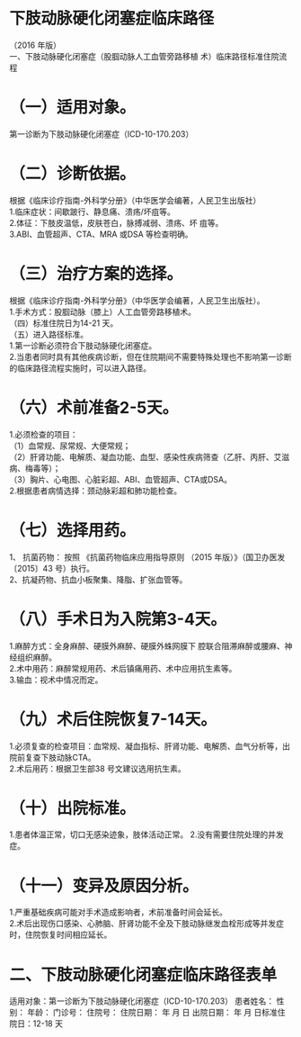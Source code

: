 # 下肢动脉硬化闭塞症临床路径  
（2016 年版）  
一、下肢动脉硬化闭塞症（股腘动脉人工血管旁路移植 术）临床路径标准住院流程  
# （一）适用对象。  
第一诊断为下肢动脉硬化闭塞症（ICD-10-170.203）  
# （二）诊断依据。  
根据《临床诊疗指南-外科学分册》（中华医学会编著，人民卫生出版社）  
1.临床症状：间歇跛行、静息痛、溃疡/坏疽等。  
2.体征：下肢皮温低，皮肤苍白，脉搏减弱、溃疡、坏 疽等。  
3.ABI、血管超声、CTA、MRA 或DSA 等检查明确。  
# （三）治疗方案的选择。  
根据《临床诊疗指南-外科学分册》（中华医学会编著，人民卫生出版社）。  
1.手术方式：股腘动脉（膝上）人工血管旁路移植术。  
（四）标准住院日为14-21 天。  
（五）进入路径标准。  
1.第一诊断必须符合下肢动脉硬化闭塞症。  
2.当患者同时具有其他疾病诊断，但在住院期间不需要特殊处理也不影响第一诊断的临床路径流程实施时，可以进入路径。  
# （六）术前准备2-5天。  
1.必须检查的项目：  
（1）血常规、尿常规、大便常规；  
（2）肝肾功能、电解质、凝血功能、血型、感染性疾病筛查（乙肝、丙肝、艾滋病、梅毒等）；  
（3）胸片、心电图、心脏彩超、ABI、血管超声、CTA或DSA。  
2.根据患者病情选择：颈动脉彩超和肺功能检查。  
# （七）选择用药。  
1、 抗菌药物： 按照 《抗菌药物临床应用指导原则 （2015 年版）》（国卫办医发〔2015〕43 号）执行。  
2、抗凝药物、抗血小板聚集、降脂、扩张血管等。  
# （八）手术日为入院第3-4天。  
1.麻醉方式：全身麻醉、硬膜外麻醉、硬膜外蛛网膜下 腔联合阻滞麻醉或腰麻、神经组织麻醉。  
2.术中用药：麻醉常规用药、术后镇痛用药、术中应用抗生素等。  
3.输血：视术中情况而定。  
# （九）术后住院恢复7-14天。  
1.必须复查的检查项目：血常规、凝血指标、肝肾功能、电解质、血气分析等，出院前复查下肢动脉CTA。  
2.术后用药：根据卫生部38 号文建议选用抗生素。  
# （十）出院标准。  
1.患者体温正常，切口无感染迹象，肢体活动正常。 2.没有需要住院处理的并发症。  
# （十一）变异及原因分析。  
1.严重基础疾病可能对手术造成影响者，术前准备时间会延长。  
2.术后出现伤口感染、心肺脑、肝肾功能不全及下肢动脉继发血栓形成等并发症时，住院恢复时间相应延长。  
# 二、下肢动脉硬化闭塞症临床路径表单  
适用对象：第一诊断为下肢动脉硬化闭塞症（ICD-10-170.203） 患者姓名：          性别：     年龄：     门诊号：        住院号：           住院日期：   年   月   日   出院日期：    年    月    日标准住院日：12-18 天  
